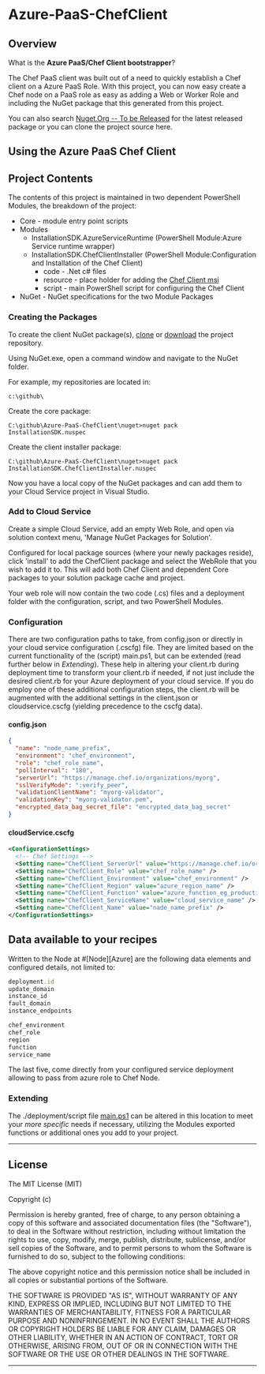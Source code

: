 # Azure-PaaS-ChefClient

## Overview
What is the **Azure PaaS/Chef Client bootstrapper**?

The Chef PaaS client was built out of a need to quickly establish a Chef client on a Azure PaaS Role. With this project, you can now easy create a Chef node on a PaaS role as easy as adding a Web or Worker Role and including the NuGet package that this generated from this project.

You can also search [Nuget.Org -- To be Released](http://www.nuget.org/packages/) for the latest released package or you can clone the project source here.


## Using the Azure PaaS Chef Client

## Project Contents
The contents of this project is maintained in two dependent PowerShell Modules, the breakdown of the project:

- Core - module entry point scripts
- Modules
	- InstallationSDK.AzureServiceRuntime (PowerShell Module:Azure Service runtime wrapper)
	- InstallationSDK.ChefClientInstaller (PowerShell Module:Configuration and Installation of the Chef Client)
		- code - .Net c# files
		- resource - place holder for adding the [Chef Client msi](http://www.opscode.com/chef/install.msi)
		- script - main PowerShell script for configuring the Chef Client
- NuGet - NuGet specifications for the two Module Packages

### Creating the Packages
To create the client NuGet package(s), [clone](github-windows://openRepo/https://github.com/Microsoft/Azure-PaaS-ChefClient) or [download](https://github.com/Microsoft/Azure-PaaS-ChefClient/archive/merge-code.zip) the project repository.

Using NuGet.exe, open a command window and navigate to the NuGet folder.

For example, my repositories are located in:
```
c:\github\
```

Create the core package:
```
C:\github\Azure-PaaS-ChefClient\nuget>nuget pack InstallationSDK.nuspec
```

Create the client installer package:
```
C:\github\Azure-PaaS-ChefClient\nuget>nuget pack InstallationSDK.ChefClientInstaller.nuspec
```

Now you have a local copy of the NuGet packages and can add them to your Cloud Service project in Visual Studio.

### Add to Cloud Service
Create a simple Cloud Service, add an empty Web Role, and open via solution context menu, 'Manage NuGet Packages for Solution'.

Configured for local package sources (where your newly packages reside), click 'install' to add the ChefClient package and select the WebRole that you wish to add it to. This will add both Chef Client and dependent Core packages to your solution package cache and project.

Your web role will now contain the two code (.cs) files and a deployment folder with the configuration, script, and two PowerShell Modules.

### Configuration
There are two configuration paths to take, from config.json or directly in your cloud service configuration (.cscfg) file. They are limited based on the current functionality of the (script) main.ps1, but can be extended (read further below in *Extending*). These help in altering your client.rb during deployment time to transform your client.rb if needed, if not just include the desired client.rb for your Azure deployment of your cloud service. If you do employ one of these additional configuration steps, the client.rb will be augmented with the additional settings in the client.json or cloudservice.cscfg (yielding precedence to the cscfg data).

#### config.json
~~~json
{
  "name": "node_name_prefix",
  "environment": "chef_environment",
  "role": "chef_role_name",
  "pollInterval": "180",
  "serverUrl": "https://manage.chef.io/organizations/myorg",
  "sslVerifyMode": ":verify_peer",
  "validationClientName": "myorg-validator",
  "validationKey": "myorg-validator.pem",
  "encrypted_data_bag_secret_file": "encrypted_data_bag_secret"
}
~~~

#### cloudService.cscfg
```xml
<ConfigurationSettings>
  <!-- Chef Settings -->
  <Setting name="ChefClient_ServerUrl" value="https://manage.chef.io/organizations/myorg" />
  <Setting name="ChefClient_Role" value="chef_role_name" />
  <Setting name="ChefClient_Environment" value="chef_environment" />
  <Setting name="ChefClient_Region" value="azure_region_name" />
  <Setting name="ChefClient_Function" value="azure_function_eg_production_or_test" />
  <Setting name="ChefClient_ServiceName" value="cloud_service_name" />
  <Setting name="ChefClient_Name" value="nade_name_prefix" />
</ConfigurationSettings>
```

## Data available to your recipes
Written to the Node at #[Node][Azure] are the following data elements and configured details, not limited to:
~~~ruby
deployment.id
update_domain
instance_id
fault_domain
instance_endpoints

chef_environment
chef_role
region
function
service_name
~~~

The last five, come directly from your configured service deployment allowing to pass from azure role to Chef Node.


### Extending
The ./deployment/script file [main.ps1]() can be altered in this location to meet your *more specific* needs if necessary, utilizing the Modules exported functions or additional ones you add to your project.

----------
## License
The MIT License (MIT)

Copyright (c)

Permission is hereby granted, free of charge, to any person obtaining a copy of this software and associated documentation files (the "Software"), to deal in the Software without restriction, including without limitation the rights to use, copy, modify, merge, publish, distribute, sublicense, and/or sell copies of the Software, and to permit persons to whom the Software is furnished to do so, subject to the following conditions:

The above copyright notice and this permission notice shall be included in all copies or substantial portions of the Software.

THE SOFTWARE IS PROVIDED "AS IS", WITHOUT WARRANTY OF ANY KIND, EXPRESS OR IMPLIED, INCLUDING BUT NOT LIMITED TO THE WARRANTIES OF MERCHANTABILITY, FITNESS FOR A PARTICULAR PURPOSE AND NONINFRINGEMENT. IN NO EVENT SHALL THE AUTHORS OR COPYRIGHT HOLDERS BE LIABLE FOR ANY CLAIM, DAMAGES OR OTHER LIABILITY, WHETHER IN AN ACTION OF CONTRACT, TORT OR OTHERWISE, ARISING FROM, OUT OF OR IN CONNECTION WITH THE SOFTWARE OR THE USE OR OTHER DEALINGS IN THE SOFTWARE.

----------
